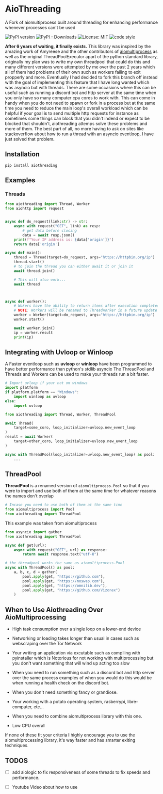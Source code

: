 # AioThreading

A Fork of aiomultiprocess built around threading for enhancing performance whenever processes can't be used


[![PyPI version](https://badge.fury.io/py/aiomultithreading.svg)](https://badge.fury.io/py/aiothreading)
[![PyPI - Downloads](https://img.shields.io/pypi/dm/aiothreading)](https://badge.fury.io/py/aiothreading)
[![License: MIT](https://img.shields.io/badge/License-MIT-yellow.svg)](https://opensource.org/licenses/MIT)
[![code style](https://img.shields.io/badge/code%20style-black-000000.svg)](https://github.com/ambv/black)


__After 6 years of waiting, it finally exists.__ This library was inspired by the amazing work of Amyreese and the other contributors of [aiomultiprocess](https://github.com/omnilib/aiomultiprocess) as well as the original ThreadPoolExecutor apart of the python standard library, originally my plan was to write my own threadpool that could do this and many different versions were attempted by me over the past 2 years which all of them had problems of their own such as workers failing to exit propperly and more. Eventlually I had decided to fork this branch off instead with the goal of implementing this feature that I have long wanted which was asyncio but with threads. There are some occasions where this can be useful such as running a discord bot and http server at the same time when you only have so many computer cpu cores to work with. This can come in handy when you do not need to spawn or fork in a process but at the same time you need to reduce the main loop's overall workload which can be helpful if your goal is to send multiple http requests for instance as sometimes some things can block that you didn't indend or expect to be blocked that shouldn't, aiothreading attemps solve these problems and more of them. The best part of all, no more having to ask on sites like stackoverflow about how to run a thread with an asyncio eventloop, I have just solved that problem.



## Installation

``` 
pip install aiothreading
```



## Examples 

### Threads
```python
from aiothreading import Thread, Worker
from aiohttp import request


async def do_request(link:str) -> str:
    async with request("GET", link) as resp:
        # get data before closing
        data = await resp.json()
    print(f"Your IP address is: {data['origin']}") 
    return data['origin']

async def main():
    thread = Thread(target=do_request, args="https://httpbin.org/ip")
    thread.start()
    # to join the thread you can either await it or join it 
    await thread.join()

    # This will also work...
    await thread



async def worker():
    # Wokers have the ability to return items after execution completes...
    # NOTE: Workers will be renamed to ThreadWorker in a future update so aiomutliprocess doesn't collide with this class object
    worker = Worker(target=do_request, args="https://httpbin.org/ip")
    worker.start()

    await worker.join()
    ip = worker.result
    print(ip)

```

## Integrating with Uvloop or Winloop

A Faster eventloop such as __uvloop__ or __winloop__ have been programmed to have better performance than python's stdlib asyncio 
The ThreadPool and Threads and Workers can be used to make your threads run a bit faster.

```python
# Import uvloop if your not on windows
import platform 
if platform.platform == "Windows":
    import winloop as uvloop
else:
    import uvloop

from aiothreading import Thread, Worker, ThreadPool

await Thread(
    target=some_coro, loop_initializer=uvloop.new_event_loop
)
result = await Worker(
    target=other_coro, loop_initializer=uvloop.new_event_loop
)

async with ThreadPool(loop_initalizer=uvloop.new_event_loop) as pool:
    ...

```



## ThreadPool
__ThreadPool__ is a renamed version of `aiomultiprocess.Pool` so that if you were to import and use both of them at the same time for whatever reasons the names don't overlap

```python
# Incase you need to use both of them at the same time
from aiomultiprocess import Pool
from aiothreading import ThreadPool
```

This example was taken from aiomultiprocess

```python
from asyncio import gather
from aiothreading import ThreadPool

async def get(url):
    async with request("GET", url) as response:
        return await response.text("utf-8")

# the threadpool works the same as aiomultiprocess.Pool 
async with ThreadPool() as pool:
    a, b, c, d = gather(
        pool.apply(get, "https://github.com"),
        pool.apply(get, "https://noswap.com"),
        pool.apply(get, "https://omnilib.dev"),
        pool.apply(get, "https://github.com/Vizonex")
    )

```



## When to Use Aiothreading Over AioMultiprocessing

- High task consumption over a single loop on a lower-end device

- Networking or loading takes longer than usual in cases such as webscraping over the Tor Network

- Your writing an application via excutable such as compiling with pyinstaller which is Notorious
for not working with multiprocessing but you don't want something that will wind up acting too slow

- When you need to run something such as a discord bot and http server over the same process
examples of when you would do this would be when running a health check on the discord bot.

- When you don't need something fancy or grandiose.

- Your working with a potato operating system, rasberrypi, libre-computer, etc...

- When you need to combine aiomultiprocess library with this one. 

- Low CPU overall



If none of these fit your criteria I highly encourage you to use the aiomultiprocessing library, it's way faster and has smarter exiting techniques.

## TODOS
- [ ] add aiologic to fix responsiveness of some threads to fix speeds and performance.
- [ ] Youtube Video about how to use

